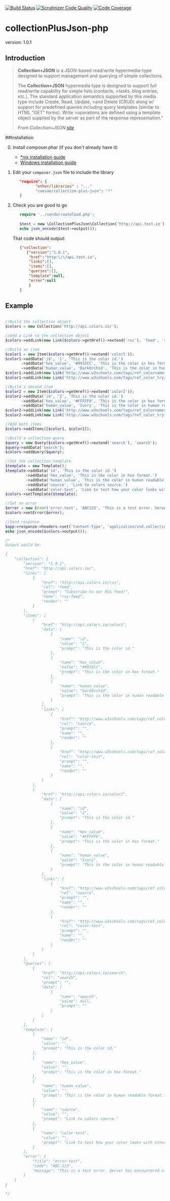 [![Build Status](https://travis-ci.org/cuevae/collection-json-php.svg?branch=master)](https://travis-ci.org/cuevae/collection-json-php)
[![Scrutinizer Code Quality](https://scrutinizer-ci.com/g/cuevae/collection-json-php/badges/quality-score.png?b=master)](https://scrutinizer-ci.com/g/cuevae/collection-json-php/?branch=master)
[![Code Coverage](https://scrutinizer-ci.com/g/cuevae/collection-json-php/badges/coverage.png?b=master)](https://scrutinizer-ci.com/g/cuevae/collection-json-php/?branch=master)

# collectionPlusJson-php

version: 1.0.1

## Introduction
>**Collection+JSON** is a JSON-based read/write hypermedia-type designed to support management and querying of simple collections.
>
>The **Collection+JSON** hypermedia type is designed to support full read/write capability for simple lists (contacts, >tasks, blog entries, etc.). The standard application semantics supported by this media type include Create, Read, Update, >and Delete (CRUD) along w/ support for predefined queries including query templates (similar to HTML "GET" forms). Write >operations are defined using a template object supplied by the server as part of the response representation."
>
>*From Collection+JSON [site](http://amundsen.com/media-types/collection/format/)*

##Installation

0. Install composer.phar (if you don't already have it)
    - [*nix installation guide](https://getcomposer.org/doc/00-intro.md#installation-nix)
    - [Windows installation guide](https://getcomposer.org/doc/00-intro.md#installation-windows)

1. Edit your `composer.json` file to include the library
    ```json
       "require": {
              "other/libraries" : "..."
              "cuevae/collection-plus-json": "*"
       }
    ```

2. Check you are good to go
    ```PHP
       require '../vendor/autoload.php';
       
       $test = new \CollectionPlusJson\Collection('http://api.test.io');
       echo json_encode($test->output());
    ```
    That code should output:
    ```JSON
       {"collection":
          {"version":"1.0.1",
           "href":"http:\/\/api.test.io",
           "links":[],
           "items":[],
           "queries":[],
           "template":null,
           "error":null
           }
       }
    ```

## Example
```php

//Build the collection object
$colors = new Collection('http://api.colors.io/');

//Add a Link to the collection object
$colors->addLink(new Link($colors->getHref()->extend('rss'), 'feed', 'rss-feed', '', 'Subscribe to our RSS feed!'));

//Build an item
$color1 = new Item($colors->getHref()->extend('color1'));
$color1->addData('id', '1', 'This is the color id.')
       ->addData('hex_value', '#9932CC', 'This is the color in hex format.')
       ->addData('human_value', 'DarkOrchid', 'This is the color in human readable format.');
$color1->addLink(new Link('http://www.w3schools.com/tags/ref_colornames.asp', 'source'));
$color1->addLink(new Link('http://www.w3schools.com/tags/ref_color_tryit.asp?hex=9932CC', 'color-test'));

//Build a second item
$color2 = new Item($colors->getHref()->extend('color2'));
$color2->addData('id', '2', 'This is the color id.')
       ->addData('hex_value', '#FFFFF0', 'This is the color in hex format.')
       ->addData('human_value', 'Ivory', 'This is the color in human readable format.');
$color2->addLink(new Link('http://www.w3schools.com/tags/ref_colornames.asp', 'source'));
$color2->addLink(new Link('http://www.w3schools.com/tags/ref_color_tryit.asp?hex=FFFFF0', 'color-test'));

//Add both items
$colors->addItems([$color1, $color2]);

//Build a collection query
$query = new Query($colors->getHref()->extend('search'), 'search');
$query->addData('search');
$colors->addQuery($query);

//Set the collection template
$template = new Template();
$template->addData('id', 'This is the color id.')
         ->addData('hex_value', 'This is the color in hex format.')
         ->addData('human_value', 'This is the color in human readable format.')
         ->addData('source', 'Link to colors source.')
         ->addData('color-test', 'Link to test how your color looks with other colors.');
$colors->setTemplate($template);

//Set an error
$error = new Error('error-test', 'ABC123', 'This is a test error. Server has encountered a problem and could not process your request, please try later.');
$colors->setError($error);

//Send response
$app->response->headers->set('Content-Type', 'application/vnd.collection+json');
echo json_encode($colors->output());

/*
Output would be:

{
    "collection": {
        "version": "1.0.1",
        "href": "http://api.colors.io/",
        "links": [
            {
                "href": "http://api.colors.io/rss",
                "rel": "feed",
                "prompt": "Subscribe to our RSS feed!",
                "name": "rss-feed",
                "render": ""
            }
        ],
        "items": [
            {
                "href": "http://api.colors.io/color1",
                "data": [
                    {
                        "name": "id",
                        "value": "1",
                        "prompt": "This is the color id."
                    },
                    {
                        "name": "hex_value",
                        "value": "#9932CC",
                        "prompt": "This is the color in hex format."
                    },
                    {
                        "name": "human_value",
                        "value": "DarkOrchid",
                        "prompt": "This is the color in human readable format."
                    }
                ],
                "links": [
                    {
                        "href": "http://www.w3schools.com/tags/ref_colornames.asp",
                        "rel": "source",
                        "prompt": "",
                        "name": "",
                        "render": ""
                    },
                    {
                        "href": "http://www.w3schools.com/tags/ref_color_tryit.asp?hex=9932CC",
                        "rel": "color-test",
                        "prompt": "",
                        "name": "",
                        "render": ""
                    }
                ]
            },
            {
                "href": "http://api.colors.io/color2",
                "data": [
                    {
                        "name": "id",
                        "value": "2",
                        "prompt": "This is the color id."
                    },
                    {
                        "name": "hex_value",
                        "value": "#FFFFF0",
                        "prompt": "This is the color in hex format."
                    },
                    {
                        "name": "human_value",
                        "value": "Ivory",
                        "prompt": "This is the color in human readable format."
                    }
                ],
                "links": [
                    {
                        "href": "http://www.w3schools.com/tags/ref_colornames.asp",
                        "rel": "source",
                        "prompt": "",
                        "name": "",
                        "render": ""
                    },
                    {
                        "href": "http://www.w3schools.com/tags/ref_color_tryit.asp?hex=FFFFF0",
                        "rel": "color-test",
                        "prompt": "",
                        "name": "",
                        "render": ""
                    }
                ]
            }
        ],
        "queries": [
            {
                "href": "http://api.colors.io/search",
                "rel": "search",
                "prompt": "",
                "data": [
                    {
                        "name": "search",
                        "value": null,
                        "prompt": ""
                    }
                ]
            }
        ],
        "template": [
            {
                "name": "id",
                "value": "",
                "prompt": "This is the color id."
            },
            {
                "name": "hex_value",
                "value": "",
                "prompt": "This is the color in hex format."
            },
            {
                "name": "human_value",
                "value": "",
                "prompt": "This is the color in human readable format."
            },
            {
                "name": "source",
                "value": "",
                "prompt": "Link to colors source."
            },
            {
                "name": "color-test",
                "value": "",
                "prompt": "Link to test how your color looks with other colors."
            }
        ],
        "error": {
            "title": "error-test",
            "code": "ABC-123",
            "message": "This is a test error. Server has encountered a problem and could not process your request, please try later."
        }
    }
}

*/

```
